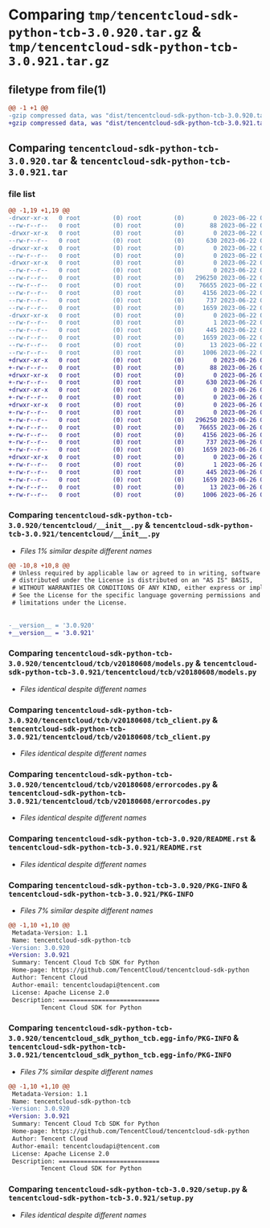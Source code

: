 # Comparing `tmp/tencentcloud-sdk-python-tcb-3.0.920.tar.gz` & `tmp/tencentcloud-sdk-python-tcb-3.0.921.tar.gz`

## filetype from file(1)

```diff
@@ -1 +1 @@
-gzip compressed data, was "dist/tencentcloud-sdk-python-tcb-3.0.920.tar", last modified: Thu Jun 22 00:35:40 2023, max compression
+gzip compressed data, was "dist/tencentcloud-sdk-python-tcb-3.0.921.tar", last modified: Mon Jun 26 00:33:17 2023, max compression
```

## Comparing `tencentcloud-sdk-python-tcb-3.0.920.tar` & `tencentcloud-sdk-python-tcb-3.0.921.tar`

### file list

```diff
@@ -1,19 +1,19 @@
-drwxr-xr-x   0 root         (0) root         (0)        0 2023-06-22 00:35:40.000000 tencentcloud-sdk-python-tcb-3.0.920/
--rw-r--r--   0 root         (0) root         (0)       88 2023-06-22 00:35:40.000000 tencentcloud-sdk-python-tcb-3.0.920/setup.cfg
-drwxr-xr-x   0 root         (0) root         (0)        0 2023-06-22 00:35:40.000000 tencentcloud-sdk-python-tcb-3.0.920/tencentcloud/
--rw-r--r--   0 root         (0) root         (0)      630 2023-06-22 00:35:39.000000 tencentcloud-sdk-python-tcb-3.0.920/tencentcloud/__init__.py
-drwxr-xr-x   0 root         (0) root         (0)        0 2023-06-22 00:35:40.000000 tencentcloud-sdk-python-tcb-3.0.920/tencentcloud/tcb/
--rw-r--r--   0 root         (0) root         (0)        0 2023-06-22 00:35:39.000000 tencentcloud-sdk-python-tcb-3.0.920/tencentcloud/tcb/__init__.py
-drwxr-xr-x   0 root         (0) root         (0)        0 2023-06-22 00:35:40.000000 tencentcloud-sdk-python-tcb-3.0.920/tencentcloud/tcb/v20180608/
--rw-r--r--   0 root         (0) root         (0)        0 2023-06-22 00:35:39.000000 tencentcloud-sdk-python-tcb-3.0.920/tencentcloud/tcb/v20180608/__init__.py
--rw-r--r--   0 root         (0) root         (0)   296250 2023-06-22 00:35:39.000000 tencentcloud-sdk-python-tcb-3.0.920/tencentcloud/tcb/v20180608/models.py
--rw-r--r--   0 root         (0) root         (0)    76655 2023-06-22 00:35:39.000000 tencentcloud-sdk-python-tcb-3.0.920/tencentcloud/tcb/v20180608/tcb_client.py
--rw-r--r--   0 root         (0) root         (0)     4156 2023-06-22 00:35:39.000000 tencentcloud-sdk-python-tcb-3.0.920/tencentcloud/tcb/v20180608/errorcodes.py
--rw-r--r--   0 root         (0) root         (0)      737 2023-06-22 00:35:39.000000 tencentcloud-sdk-python-tcb-3.0.920/README.rst
--rw-r--r--   0 root         (0) root         (0)     1659 2023-06-22 00:35:40.000000 tencentcloud-sdk-python-tcb-3.0.920/PKG-INFO
-drwxr-xr-x   0 root         (0) root         (0)        0 2023-06-22 00:35:40.000000 tencentcloud-sdk-python-tcb-3.0.920/tencentcloud_sdk_python_tcb.egg-info/
--rw-r--r--   0 root         (0) root         (0)        1 2023-06-22 00:35:40.000000 tencentcloud-sdk-python-tcb-3.0.920/tencentcloud_sdk_python_tcb.egg-info/dependency_links.txt
--rw-r--r--   0 root         (0) root         (0)      445 2023-06-22 00:35:40.000000 tencentcloud-sdk-python-tcb-3.0.920/tencentcloud_sdk_python_tcb.egg-info/SOURCES.txt
--rw-r--r--   0 root         (0) root         (0)     1659 2023-06-22 00:35:40.000000 tencentcloud-sdk-python-tcb-3.0.920/tencentcloud_sdk_python_tcb.egg-info/PKG-INFO
--rw-r--r--   0 root         (0) root         (0)       13 2023-06-22 00:35:40.000000 tencentcloud-sdk-python-tcb-3.0.920/tencentcloud_sdk_python_tcb.egg-info/top_level.txt
--rw-r--r--   0 root         (0) root         (0)     1006 2023-06-22 00:35:39.000000 tencentcloud-sdk-python-tcb-3.0.920/setup.py
+drwxr-xr-x   0 root         (0) root         (0)        0 2023-06-26 00:33:17.000000 tencentcloud-sdk-python-tcb-3.0.921/
+-rw-r--r--   0 root         (0) root         (0)       88 2023-06-26 00:33:17.000000 tencentcloud-sdk-python-tcb-3.0.921/setup.cfg
+drwxr-xr-x   0 root         (0) root         (0)        0 2023-06-26 00:33:17.000000 tencentcloud-sdk-python-tcb-3.0.921/tencentcloud/
+-rw-r--r--   0 root         (0) root         (0)      630 2023-06-26 00:33:17.000000 tencentcloud-sdk-python-tcb-3.0.921/tencentcloud/__init__.py
+drwxr-xr-x   0 root         (0) root         (0)        0 2023-06-26 00:33:17.000000 tencentcloud-sdk-python-tcb-3.0.921/tencentcloud/tcb/
+-rw-r--r--   0 root         (0) root         (0)        0 2023-06-26 00:33:17.000000 tencentcloud-sdk-python-tcb-3.0.921/tencentcloud/tcb/__init__.py
+drwxr-xr-x   0 root         (0) root         (0)        0 2023-06-26 00:33:17.000000 tencentcloud-sdk-python-tcb-3.0.921/tencentcloud/tcb/v20180608/
+-rw-r--r--   0 root         (0) root         (0)        0 2023-06-26 00:33:17.000000 tencentcloud-sdk-python-tcb-3.0.921/tencentcloud/tcb/v20180608/__init__.py
+-rw-r--r--   0 root         (0) root         (0)   296250 2023-06-26 00:33:17.000000 tencentcloud-sdk-python-tcb-3.0.921/tencentcloud/tcb/v20180608/models.py
+-rw-r--r--   0 root         (0) root         (0)    76655 2023-06-26 00:33:17.000000 tencentcloud-sdk-python-tcb-3.0.921/tencentcloud/tcb/v20180608/tcb_client.py
+-rw-r--r--   0 root         (0) root         (0)     4156 2023-06-26 00:33:17.000000 tencentcloud-sdk-python-tcb-3.0.921/tencentcloud/tcb/v20180608/errorcodes.py
+-rw-r--r--   0 root         (0) root         (0)      737 2023-06-26 00:33:17.000000 tencentcloud-sdk-python-tcb-3.0.921/README.rst
+-rw-r--r--   0 root         (0) root         (0)     1659 2023-06-26 00:33:17.000000 tencentcloud-sdk-python-tcb-3.0.921/PKG-INFO
+drwxr-xr-x   0 root         (0) root         (0)        0 2023-06-26 00:33:17.000000 tencentcloud-sdk-python-tcb-3.0.921/tencentcloud_sdk_python_tcb.egg-info/
+-rw-r--r--   0 root         (0) root         (0)        1 2023-06-26 00:33:17.000000 tencentcloud-sdk-python-tcb-3.0.921/tencentcloud_sdk_python_tcb.egg-info/dependency_links.txt
+-rw-r--r--   0 root         (0) root         (0)      445 2023-06-26 00:33:17.000000 tencentcloud-sdk-python-tcb-3.0.921/tencentcloud_sdk_python_tcb.egg-info/SOURCES.txt
+-rw-r--r--   0 root         (0) root         (0)     1659 2023-06-26 00:33:17.000000 tencentcloud-sdk-python-tcb-3.0.921/tencentcloud_sdk_python_tcb.egg-info/PKG-INFO
+-rw-r--r--   0 root         (0) root         (0)       13 2023-06-26 00:33:17.000000 tencentcloud-sdk-python-tcb-3.0.921/tencentcloud_sdk_python_tcb.egg-info/top_level.txt
+-rw-r--r--   0 root         (0) root         (0)     1006 2023-06-26 00:33:17.000000 tencentcloud-sdk-python-tcb-3.0.921/setup.py
```

### Comparing `tencentcloud-sdk-python-tcb-3.0.920/tencentcloud/__init__.py` & `tencentcloud-sdk-python-tcb-3.0.921/tencentcloud/__init__.py`

 * *Files 1% similar despite different names*

```diff
@@ -10,8 +10,8 @@
 # Unless required by applicable law or agreed to in writing, software
 # distributed under the License is distributed on an "AS IS" BASIS,
 # WITHOUT WARRANTIES OR CONDITIONS OF ANY KIND, either express or implied.
 # See the License for the specific language governing permissions and
 # limitations under the License.
 
 
-__version__ = '3.0.920'
+__version__ = '3.0.921'
```

### Comparing `tencentcloud-sdk-python-tcb-3.0.920/tencentcloud/tcb/v20180608/models.py` & `tencentcloud-sdk-python-tcb-3.0.921/tencentcloud/tcb/v20180608/models.py`

 * *Files identical despite different names*

### Comparing `tencentcloud-sdk-python-tcb-3.0.920/tencentcloud/tcb/v20180608/tcb_client.py` & `tencentcloud-sdk-python-tcb-3.0.921/tencentcloud/tcb/v20180608/tcb_client.py`

 * *Files identical despite different names*

### Comparing `tencentcloud-sdk-python-tcb-3.0.920/tencentcloud/tcb/v20180608/errorcodes.py` & `tencentcloud-sdk-python-tcb-3.0.921/tencentcloud/tcb/v20180608/errorcodes.py`

 * *Files identical despite different names*

### Comparing `tencentcloud-sdk-python-tcb-3.0.920/README.rst` & `tencentcloud-sdk-python-tcb-3.0.921/README.rst`

 * *Files identical despite different names*

### Comparing `tencentcloud-sdk-python-tcb-3.0.920/PKG-INFO` & `tencentcloud-sdk-python-tcb-3.0.921/PKG-INFO`

 * *Files 7% similar despite different names*

```diff
@@ -1,10 +1,10 @@
 Metadata-Version: 1.1
 Name: tencentcloud-sdk-python-tcb
-Version: 3.0.920
+Version: 3.0.921
 Summary: Tencent Cloud Tcb SDK for Python
 Home-page: https://github.com/TencentCloud/tencentcloud-sdk-python
 Author: Tencent Cloud
 Author-email: tencentcloudapi@tencent.com
 License: Apache License 2.0
 Description: ============================
         Tencent Cloud SDK for Python
```

### Comparing `tencentcloud-sdk-python-tcb-3.0.920/tencentcloud_sdk_python_tcb.egg-info/PKG-INFO` & `tencentcloud-sdk-python-tcb-3.0.921/tencentcloud_sdk_python_tcb.egg-info/PKG-INFO`

 * *Files 7% similar despite different names*

```diff
@@ -1,10 +1,10 @@
 Metadata-Version: 1.1
 Name: tencentcloud-sdk-python-tcb
-Version: 3.0.920
+Version: 3.0.921
 Summary: Tencent Cloud Tcb SDK for Python
 Home-page: https://github.com/TencentCloud/tencentcloud-sdk-python
 Author: Tencent Cloud
 Author-email: tencentcloudapi@tencent.com
 License: Apache License 2.0
 Description: ============================
         Tencent Cloud SDK for Python
```

### Comparing `tencentcloud-sdk-python-tcb-3.0.920/setup.py` & `tencentcloud-sdk-python-tcb-3.0.921/setup.py`

 * *Files identical despite different names*

